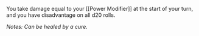 You take damage equal to your [[Power Modifier]] at the start of your turn, and you have disadvantage on all d20 rolls.

*Notes: Can be healed by a cure.*